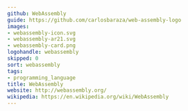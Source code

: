 ```yaml
---
github: WebAssembly
guide: https://github.com/carlosbaraza/web-assembly-logo
images:
- webassembly-icon.svg
- webassembly-ar21.svg
- webassembly-card.png
logohandle: webassembly
skipped: 0
sort: webassembly
tags:
- programming_language
title: WebAssembly
website: http://webassembly.org/
wikipedia: https://en.wikipedia.org/wiki/WebAssembly
---
```


